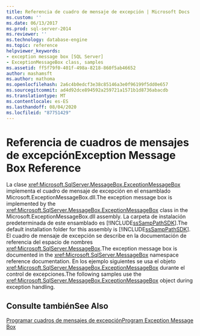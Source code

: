 ```yaml
---
title: Referencia de cuadro de mensaje de excepción | Microsoft Docs
ms.custom: ''
ms.date: 06/13/2017
ms.prod: sql-server-2014
ms.reviewer: ''
ms.technology: database-engine
ms.topic: reference
helpviewer_keywords:
- exception message box [SQL Server]
- ExceptionMessageBox class, samples
ms.assetid: ff5f79f0-401f-498a-8218-860f5ab46652
author: mashamsft
ms.author: mathoma
ms.openlocfilehash: 2a6c4b0edcf3e38c85146a3e0f96199f5dd0e657
ms.sourcegitcommit: ad4d92dce894592a259721a1571b1d8736abacdb
ms.translationtype: MT
ms.contentlocale: es-ES
ms.lasthandoff: 08/04/2020
ms.locfileid: "87751429"
---
```

# <a name="exception-message-box-reference"></a><span data-ttu-id="15302-102">Referencia de cuadros de mensajes de excepción</span><span class="sxs-lookup"><span data-stu-id="15302-102">Exception Message Box Reference</span></span>
  <span data-ttu-id="15302-103">La clase <xref:Microsoft.SqlServer.MessageBox.ExceptionMessageBox> implementa el cuadro de mensaje de excepción en el ensamblado Microsoft.ExceptionMessageBox.dll.</span><span class="sxs-lookup"><span data-stu-id="15302-103">The exception message box is implemented by the <xref:Microsoft.SqlServer.MessageBox.ExceptionMessageBox> class in the Microsoft.ExceptionMessageBox.dll assembly.</span></span> <span data-ttu-id="15302-104">La carpeta de instalación predeterminada de este ensamblado es [!INCLUDE[ssSampPathSDK](../../includes/sssamppathsdk-md.md)].</span><span class="sxs-lookup"><span data-stu-id="15302-104">The default installation folder for this assembly is [!INCLUDE[ssSampPathSDK](../../includes/sssamppathsdk-md.md)].</span></span> <span data-ttu-id="15302-105">El cuadro de mensaje de excepción se describe en la documentación de referencia del espacio de nombres <xref:Microsoft.SqlServer.MessageBox>.</span><span class="sxs-lookup"><span data-stu-id="15302-105">The exception message box is documented in the <xref:Microsoft.SqlServer.MessageBox> namespace reference documentation.</span></span> <span data-ttu-id="15302-106">En los ejemplo siguientes se usa el objeto <xref:Microsoft.SqlServer.MessageBox.ExceptionMessageBox> durante el control de excepciones.</span><span class="sxs-lookup"><span data-stu-id="15302-106">The following samples use the <xref:Microsoft.SqlServer.MessageBox.ExceptionMessageBox> object during exception handling.</span></span>  
  
## <a name="see-also"></a><span data-ttu-id="15302-107">Consulte también</span><span class="sxs-lookup"><span data-stu-id="15302-107">See Also</span></span>  
 [<span data-ttu-id="15302-108">Programar cuadros de mensajes de excepción</span><span class="sxs-lookup"><span data-stu-id="15302-108">Program Exception Message Box</span></span>](../../../2014/database-engine/dev-guide/program-exception-message-box.md)  
  
  
